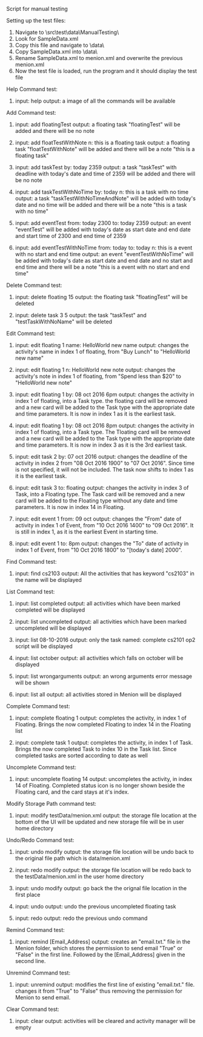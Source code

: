 Script for manual testing

Setting up the test files:

1. Navigate to \src\test\data\ManualTesting\
2. Look for SampleData.xml
3. Copy this file and navigate to \data\
4. Copy SampleData.xml into \data\ 
5. Rename SampleData.xml to menion.xml and overwrite the previous menion.xml
6. Now the test file is loaded, run the program and it should display the test file


Help Command test:

1. input: help
   output: a image of all the commands will be available


Add Command test:

1. input: add floatingTest
   output: a floating task "floatingTest" will be added and there will be no note

2. input: add floatTestWithNote n: this is a floating task
   output: a floating task "floatTestWithNote" will be added and there will be a note "this is a floating task"

3. input: add taskTest by: today 2359
   output: a task "taskTest" with deadline with today's date and time of 2359 will be added and there will be no note

4. input: add taskTestWithNoTime by: today n: this is a task with no time
   output: a task "taskTestWithNoTimeAndNote" will be added with today's date and no time will be added 
           and there will be a note "this is a task with no time"

5. input: add eventTest from: today 2300 to: today 2359
   output: an event "eventTest" will be added with today's date as start date and end date and start time of 2300 and end time of 2359

6. input: add eventTestWithNoTime from: today to: today n: this is a event with no start and end time
   output: an event "eventTestWithNoTime" will be added with today's date as start date and end date and no start and end time
           and there will be a note "this is a event with no start and end time"   


Delete Command test:

1. input: delete floating 15
	output: the floating task "floatingTest" will be deleted

2. input: delete task 3 5
	output: the task "taskTest" and "testTaskWithNoName" will be deleted


Edit Command test:

1. input: edit floating 1 name: HelloWorld new name
   output: changes the activity's name in index 1 of floating, from "Buy Lunch" to "HelloWorld new name"

2. input: edit floating 1 n: HelloWorld new note
   output: changes the activity's note in index 1 of floating, from "Spend less than $20" to "HelloWorld new note"

3. input: edit floating 1 by: 08 oct 2016 6pm
   output: changes the activity in index 1 of floating, into a Task type. the floating card will be removed and a new card will be added
   to the Task type with the appropriate date and time parameters. It is now in index 1 as it is the earliest task.

4. input: edit floating 1 by: 08 oct 2016 8pm
   output: changes the activity in index 1 of floating, into a Task type. The Tloating card will be removed and a new card will be added
   to the Task type with the appropriate date and time parameters. It is now in index 3 as it is the 3rd earliest task.

5. input: edit task 2 by: 07 oct 2016
   output: changes the deadline of the activity in index 2 from "08 Oct 2016 1900" to "07 Oct 2016". Since time is not specified, it will not
	be included. The task now shifts to index 1 as it is the earliest task.

6. input: edit task 3 to: floating
   output: changes the activity in index 3 of Task, into a Floating type. The Task card will be removed and a new card will be added
   to the Floating type without any date and time parameters. It is now in index 14 in Floating.

7. input: edit event 1 from: 09 oct
   output: changes the "From" date of activity in index 1 of Event, from "10 Oct 2016 1400" to "09 Oct 2016". It is still in index 1, as it is the earliest Event
   in starting time.

8. input: edit event 1 to: 8pm
   output: changes the "To" date of activity in index 1 of Event, from "10 Oct 2016 1800" to "[today's date] 2000". 


Find Command test:

1. input: find cs2103
   output: All the activities that has keyword "cs2103" in the name will be displayed


List Command test:

1. input: list completed
   output: all activities which have been marked completed will be displayed

2. input: list uncompleted
   output: all activities which have been marked uncompleted will be displayed

3. input: list 08-10-2016
   output: only the task named: complete cs2101 op2 script will be displayed

4. input: list october
   output: all activities which falls on october will be displayed

5. input: list wrongarguments
   output: an wrong arguments error message will be shown

6. input: list all
   output: all activities stored in Menion will be displayed



Complete Command test:

1. input: complete floating 1
   output: completes the activity, in index 1 of Floating. Brings the now completed Floating to index 14 in the Floating list

2. input: complete task 1
   output: completes the activity, in index 1 of Task. Brings the now completed Task to index 10 in the Task list. Since completed tasks are sorted according
   to date as well


Uncomplete Command test:

1. input: uncomplete floating 14
   output: uncompletes the activity, in index 14 of Floating. Completed status icon is no longer shown beside the Floating card, and the card stays at it's index.


Modify Storage Path command test:

1. input: modify testData/menion.xml
   output: the storage file location at the bottom of the UI will be updated and 
   		   new storage file will be in user home directory 


Undo/Redo Command test:

1. input: undo modify
   output: the storage file location will be undo back to the original file path which is data/menion.xml

2. input: redo modify 
   output: the storage file location will be redo back to the testData/menion.xml in the user home directory

3. input: undo modify
   output: go back the the orignal file location in the first place
   
3. input: undo
   output: undo the previous uncompleted floating task

4. input: redo
   output: redo the previous undo command


Remind Command test:

1. input: remind [Email_Address]
   output: creates an "email.txt." file in the Menion folder, which stores the permission to send email "True" or "False" in the first line. Followed by
   the [Email_Address] given in the second line.


Unremind Command test:

1. input: unremind
   output: modifies the first line of existing "email.txt." file. changes it from "True" to "False" thus removing the permission for Menion to send email.


Clear Command test:

1. input: clear
   output: activities will be cleared and activity manager will be empty

